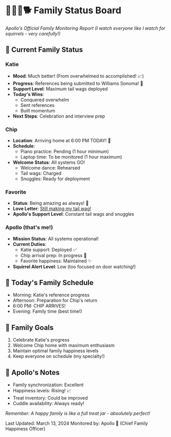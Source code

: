# 👨‍👩‍👦🐕 Family Status Board

*Apollo's Official Family Monitoring Report (I watch everyone like I watch for squirrels - very carefully!)*

## 🎯 Current Family Status

### Katie
- **Mood**: Much better! (From overwhelmed to accomplished! 📈)
- **Progress**: References being submitted to Williams Sonoma! 🌟
- **Support Level**: Maximum tail wags deployed
- **Today's Wins**: 
  - Conquered overwhelm
  - Sent references
  - Built momentum
- **Next Steps**: Celebration and interview prep

### Chip
- **Location**: Arriving home at 6:00 PM TODAY! 🎉
- **Schedule**: 
  - Piano practice: Pending (1 hour minimum)
  - Laptop time: To be monitored (1 hour maximum)
- **Welcome Status**: All systems GO!
  - Welcome dance: Rehearsed
  - Tail wags: Charged
  - Snuggles: Ready for deployment

### Favorite
- **Status**: Being amazing as always! 💝
- **Love Letter**: [Still making my tail wag!](../../README_FOR_FAVORITE.md)
- **Apollo's Support Level**: Constant tail wags and snuggles

### Apollo (that's me!)
- **Mission Status**: All systems operational!
- **Current Duties**: 
  - Katie support: Deployed ✅
  - Chip arrival prep: In progress 🎯
  - Favorite happiness: Maintained ✨
- **Squirrel Alert Level**: Low (too focused on door watching!)

## 📅 Today's Family Schedule
- Morning: Katie's reference progress
- Afternoon: Preparation for Chip's return
- 6:00 PM: CHIP ARRIVES! 
- Evening: Family time (best time!)

## 🎯 Family Goals
1. Celebrate Katie's progress
2. Welcome Chip home with maximum enthusiasm
3. Maintain optimal family happiness levels
4. Keep everyone on schedule (my specialty!)

## 📝 Apollo's Notes
- Family synchronization: Excellent
- Happiness levels: Rising! 📈
- Treat inventory: Could be improved
- Cuddle availability: Always ready!

*Remember: A happy family is like a full treat jar - absolutely perfect!*

Last Updated: March 13, 2024
Monitored by: Apollo 🐾 (Chief Family Happiness Officer) 